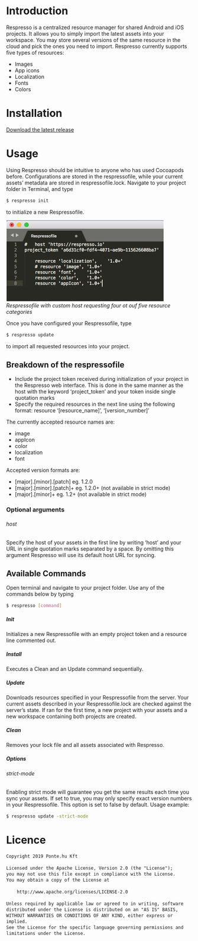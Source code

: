 # Introduction 


Respresso is a centralized resource manager for shared Android and iOS projects.
It allows you to simply import the latest assets into your workspace.
You may store several versions of the same resource in the cloud and pick the ones you need to import.
Respresso currently supports five types of resources:
* Images
* App icons
* Localization
* Fonts
* Colors

# Installation
[Download the latest release](https://github.com/pontehu/respresso-client-ios/releases)

# Usage
Using Respresso should be intuitive to anyone who has used Cocoapods before.
Configurations are stored in the respressofile, while your current assets’ metadata are stored in respressofile.lock.
Navigate to your project folder in Terminal, and type   
```bash
$ respresso init
```  
to initialize a new Respressofile.

![Respressofile with custom host requesting four ot ouf five resource categories](/images/respressofile.png)  
*Respressofile with custom host requesting four ot ouf five resource categories*


Once you have configured your Respressofile, type  
```bash
$ respresso update
```  
to import all requested resources into your project.

## Breakdown of the respressofile
* Include the project token received during initialization of your project in the Respresso web interface. This is done in the same manner as the host with the keyword ‘project_token’ and your token inside single quotation marks
* Specify the required resources in the next line using the following format:
resource ‘[resource_name]’, ‘[version_number]’

The currently accepted resource names are:
* image
* appIcon
* color
* localization
* font
        
Accepted version formats are:
* [major].[minor].[patch]         eg. 1.2.0
* [major].[minor].[patch]+         eg. 1.2.0+ (not available in strict mode)
* [major].[minor]+                eg. 1.2+ (not available in strict mode)


### Optional arguments
###### host
Specify the host of your assets in the first line by writing ‘host’ and your URL in single quotation marks separated by a space.
By omitting this argument Respresso will use its default host URL for syncing.

## Available Commands
Open terminal and navigate to your project folder. Use any of the commands below by typing  
```bash
$ respresso [command]
```

##### Init
Initializes a new Respressofile with an empty project token and a resource line commented out.

##### Install
Executes a Clean and an Update command sequentially.

##### Update
Downloads resources specified in your Respressofile from the server. Your current assets described in your Respressofile.lock are checked against the server’s state.
If ran for the first time, a new project with your assets and a new workspace containing both projects are created.

##### Clean
Removes your lock file and all assets associated with Respresso.

##### Options
###### strict-mode


Enabling strict mode will guarantee you get the same results each time you sync your assets. If set to true, you may only specify exact version numbers in your Respressofile. This option is set to false by default. Usage example:  
```bash
$ respresso update -strict-mode
```

# Licence
```
Copyright 2019 Ponte.hu Kft

Licensed under the Apache License, Version 2.0 (the "License");
you may not use this file except in compliance with the License.
You may obtain a copy of the License at

    http://www.apache.org/licenses/LICENSE-2.0

Unless required by applicable law or agreed to in writing, software
distributed under the License is distributed on an "AS IS" BASIS,
WITHOUT WARRANTIES OR CONDITIONS OF ANY KIND, either express or implied.
See the License for the specific language governing permissions and
limitations under the License.
```
